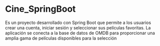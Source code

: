 # Cine_SpringBoot
Es un proyecto desarrollado con Spring Boot que permite a los usuarios crear una cuenta, iniciar sesión y seleccionar sus películas favoritas. La aplicación se conecta a la base de datos de OMDB para proporcionar una amplia gama de películas disponibles para la selección

